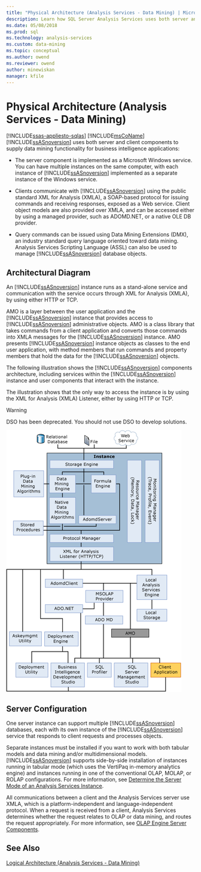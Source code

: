 ```yaml
---
title: "Physical Architecture (Analysis Services - Data Mining) | Microsoft Docs"
description: Learn how SQL Server Analysis Services uses both server and client components to supply data mining functionality for business intelligence applications.
ms.date: 05/08/2018
ms.prod: sql
ms.technology: analysis-services
ms.custom: data-mining
ms.topic: conceptual
ms.author: owend
ms.reviewer: owend
author: minewiskan
manager: kfile
---
```

# Physical Architecture (Analysis Services - Data Mining)
[!INCLUDE[ssas-appliesto-sqlas](../includes/ssas-appliesto-sqlas.md)]
  [!INCLUDE[msCoName](../includes/msconame-md.md)] [!INCLUDE[ssASnoversion](../includes/ssasnoversion-md.md)] uses both server and client components to supply data mining functionality for business intelligence applications:  
  
-   The server component is implemented as a Microsoft Windows service. You can have multiple instances on the same computer, with each instance of [!INCLUDE[ssASnoversion](../includes/ssasnoversion-md.md)] implemented as a separate instance of the Windows service.  
  
-   Clients communicate with [!INCLUDE[ssASnoversion](../includes/ssasnoversion-md.md)] using the public standard XML for Analysis (XMLA), a SOAP-based protocol for issuing commands and receiving responses, exposed as a Web service. Client object models are also provided over XMLA, and can be accessed either by using a managed provider, such as ADOMD.NET, or a native OLE DB provider.  
  
-   Query commands can be issued using Data Mining Extensions (DMX), an industry standard query language oriented toward data mining. Analysis Services Scripting Language (ASSL) can also be used to manage [!INCLUDE[ssASnoversion](../includes/ssasnoversion-md.md)] database objects.  
  
## Architectural Diagram  
 An [!INCLUDE[ssASnoversion](../includes/ssasnoversion-md.md)] instance runs as a stand-alone service and communication with the service occurs through XML for Analysis (XMLA), by using either HTTP or TCP.  
  
 AMO is a layer between the user application and the [!INCLUDE[ssASnoversion](../includes/ssasnoversion-md.md)] instance that provides access to [!INCLUDE[ssASnoversion](../includes/ssasnoversion-md.md)] administrative objects. AMO is a class library that takes commands from a client application and converts those commands into XMLA messages for the [!INCLUDE[ssASnoversion](../includes/ssasnoversion-md.md)] instance. AMO presents [!INCLUDE[ssASnoversion](../includes/ssasnoversion-md.md)] instance objects as classes to the end user application, with method members that run commands and property members that hold the data for the [!INCLUDE[ssASnoversion](../includes/ssasnoversion-md.md)] objects.  
  
 The following illustration shows the [!INCLUDE[ssASnoversion](../includes/ssasnoversion-md.md)] components architecture, including services within the [!INCLUDE[ssASnoversion](../includes/ssasnoversion-md.md)] instance and user components that interact with the instance.  
  
 The illustration shows that the only way to access the instance is by using the XML for Analysis (XMLA) Listener, either by using HTTP or TCP.  
  
> [!WARNING]  
>  DSO has been deprecated. You should not use DSO to develop solutions.  
  
 ![Analysis Services System Architecture Diagram](../../analysis-services/data-mining/media/analysisservicessystemarchitecture.gif "Analysis Services System Architecture Diagram")  
  
## Server Configuration  
 One server instance can support multiple [!INCLUDE[ssASnoversion](../includes/ssasnoversion-md.md)] databases, each with its own instance of the [!INCLUDE[ssASnoversion](../includes/ssasnoversion-md.md)] service that responds to client requests and processes objects.  
  
 Separate instances must be installed if you want to work with both tabular models and data mining and/or multidimensional models. [!INCLUDE[ssASnoversion](../includes/ssasnoversion-md.md)] supports side-by-side installation of instances running in tabular mode (which uses the VertiPaq in-memory analytics engine) and instances running in one of the conventional OLAP, MOLAP, or ROLAP configurations. For more information, see [Determine the Server Mode of an Analysis Services Instance](../../analysis-services/instances/determine-the-server-mode-of-an-analysis-services-instance.md).  
  
 All communications between a client and the Analysis Services server use XMLA, which is a platform-independent and language-independent protocol. When a request is received from a client, Analysis Services determines whether the request relates to OLAP or data mining, and routes the request appropriately. For more information, see [OLAP Engine Server Components](../../analysis-services/multidimensional-models/olap-physical/olap-engine-server-components.md).  
  
## See Also  
 [Logical Architecture &#40;Analysis Services - Data Mining&#41;](../../analysis-services/data-mining/logical-architecture-analysis-services-data-mining.md)  
  
  
